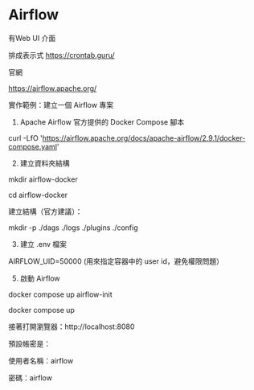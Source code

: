 # Airflow

有Web UI 介面

排成表示式 https://crontab.guru/

官網

https://airflow.apache.org/

實作範例：建立一個 Airflow 專案

1. Apache Airflow 官方提供的 Docker Compose 腳本

curl -LfO 'https://airflow.apache.org/docs/apache-airflow/2.9.1/docker-compose.yaml'

2. 建立資料夾結構

mkdir airflow-docker

cd airflow-docker

建立結構（官方建議）：

mkdir -p ./dags ./logs ./plugins ./config

3. 建立 .env 檔案
   
AIRFLOW_UID=50000 (用來指定容器中的 user id，避免權限問題）

5. 啟動 Airflow

docker compose up airflow-init

docker compose up

接著打開瀏覽器：http://localhost:8080

預設帳密是：

使用者名稱：airflow

密碼：airflow
